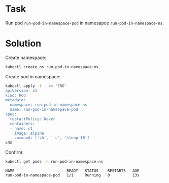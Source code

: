 # Task

Run pod `run-pod-in-namespace-pod` in namesapce `run-pod-in-namespace-ns`.

# Solution

Create namespace:
```sh
kubectl create ns run-pod-in-namespace-ns
```

Create pod in namespace:
```sh
kubectl apply -f - << 'END'
apiVersion: v1
kind: Pod
metadata:
  namespace: run-pod-in-namespace-ns
  name: run-pod-in-namespace-pod
spec:
  restartPolicy: Never
  containers:
  - name: c1
    image: alpine
    command: ['sh', '-c', 'sleep 10']
END
```

Confirm:
```sh
kubectl get pods -n run-pod-in-namespace-ns
```
```text
NAME                       READY   STATUS    RESTARTS   AGE
run-pod-in-namespace-pod   1/1     Running   0          13s
```

